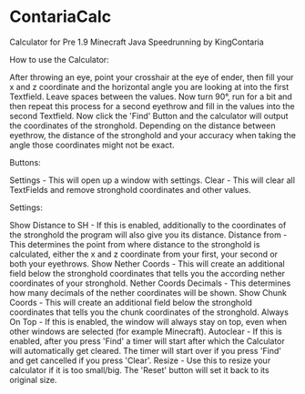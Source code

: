 # ContariaCalc
Calculator for Pre 1.9 Minecraft Java Speedrunning
by KingContaria

How to use the Calculator:

After throwing an eye, point your crosshair at the eye of ender, then fill your x and z coordinate and the horizontal angle you are looking at into the first Textfield. Leave spaces between the values.
Now turn 90°, run for a bit and then repeat this process for a second eyethrow and fill in the values into the second Textfield.
Now click the 'Find' Button and the calculator will output the coordinates of the stronghold. Depending on the distance between eyethrow, the distance of the stronghold and your accuracy when taking the angle those coordinates might not be exact.

Buttons:

Settings - This will open up a window with settings.
Clear - This will clear all TextFields and remove stronghold coordinates and other values.

Settings:

Show Distance to SH - If this is enabled, additionally to the coordinates of the stronghold the program will also give you its distance.
Distance from - This determines the point from where distance to the stronghold is calculated, either the x and z coordinate from your first, your second or both your eyethrows.
Show Nether Coords - This will create an additional field below the stronghold coordinates that tells you the according nether coordinates of your stronghold.
Nether Coords Decimals - This determines how many decimals of the nether coordinates will be shown.
Show Chunk Coords - This will create an additional field below the stronghold coordinates that tells you the chunk coordinates of the stronghold.
Always On Top - If this is enabled, the window will always stay on top, even when other windows are selected (for example Minecraft).
Autoclear - If this is enabled, after you press 'Find' a timer will start after which the Calculator will automatically get cleared. The timer will start over if you press 'Find' and get cancelled if you press 'Clear'.
Resize - Use this to resize your calculator if it is too small/big. The 'Reset' button will set it back to its original size.
